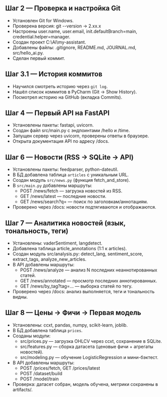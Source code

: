 ## Шаг 2 — Проверка и настройка Git
- Установлен Git for Windows.
- Проверена версия: git --version → 2.xx.x
- Настроены user.name, user.email, init.defaultBranch=main, credential.helper=manager.
- Создан проект C:\AI\my-assistant.
- Добавлены файлы: .gitignore, README.md, JOURNAL.md, src/hello_ai.py.
- Сделан первый коммит.

## Шаг 3.1 — История коммитов
- Научился смотреть историю через `git log`.
- Нашёл список коммитов в PyCharm (Git → Show History).
- Посмотрел историю на GitHub (вкладка Commits).

## Шаг 4 — Первый API на FastAPI
- Установлены пакеты: fastapi, uvicorn.
- Создан файл src/main.py с эндпоинтами /hello и /time.
- Запущен сервер через uvicorn, проверены ответы в браузере.
- Открыта документация API по адресу /docs.

## Шаг 6 — Новости (RSS → SQLite → API)
- Установлены пакеты: feedparser, python-dateutil.
- В БД добавлена таблица `articles` с уникальным URL.
- Создан модуль `src/news.py` (функция fetch_and_store).
- В `src/main.py` добавлены маршруты:
  - POST /news/fetch — загрузка новостей из RSS.
  - GET /news/latest — последние новости.
  - GET /news/search?q= — поиск по заголовкам/аннотациям.
- Проверено через /docs: новости подтягиваются и отображаются.

## Шаг 7 — Аналитика новостей (язык, тональность, теги)
- Установлены: vaderSentiment, langdetect.
- Добавлена таблица article_annotations (1:1 к articles).
- Создан модуль src/analysis.py: detect_lang, sentiment_score, extract_tags, analyze_new_articles.
- В API добавлены маршруты:
  - POST /news/analyze — анализ N последних неаннотированных статей.
  - GET /news/annotated — просмотр последних аннотированных.
  - GET /news/by_tag?tag=... — выборка статей по тегу.
- Проверено через /docs: анализ выполняется, теги и тональность видны.

## Шаг 8 — Цены → Фичи → Первая модель
- Установлены: ccxt, pandas, numpy, scikit-learn, joblib.
- В БД добавлена таблица `prices`.
- Созданы модули:
  - src/prices.py — загрузка OHLCV через ccxt, сохранение в SQLite.
  - src/features.py — сборка датасета (ценовые фичи + агрегаты новостей).
  - src/modeling.py — обучение LogisticRegression и мини-бэктест.
- В API добавлены маршруты:
  - POST /prices/fetch, GET /prices/latest
  - POST /dataset/build
  - POST /model/train
- Проверка: датасет собран, модель обучена, метрики сохранены в artifacts/.

